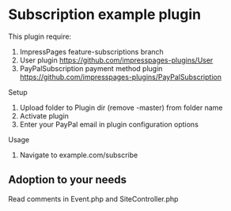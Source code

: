 Subscription example plugin
===========================

This plugin require:

1. ImpressPages feature-subscriptions branch
2. User plugin https://github.com/impresspages-plugins/User
3. PayPalSubscription payment method plugin https://github.com/impresspages-plugins/PayPalSubscription

Setup

1. Upload folder to Plugin dir (remove -master) from folder name
2. Activate plugin
3. Enter your PayPal email in plugin configuration options

Usage

1. Navigate to example.com/subscribe

Adoption to your needs
----------------------

Read comments in Event.php and SiteController.php
